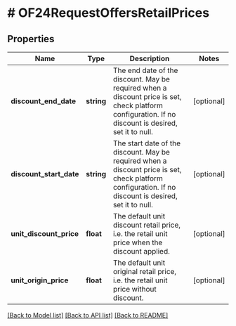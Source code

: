 # # OF24RequestOffersRetailPrices

## Properties

Name | Type | Description | Notes
------------ | ------------- | ------------- | -------------
**discount_end_date** | **string** | The end date of the discount. May be required when a discount price is set, check platform configuration. If no discount is desired, set it to null. | [optional]
**discount_start_date** | **string** | The start date of the discount. May be required when a discount price is set, check platform configuration. If no discount is desired, set it to null. | [optional]
**unit_discount_price** | **float** | The default unit discount retail price, i.e. the retail unit price when the discount applied. | [optional]
**unit_origin_price** | **float** | The default unit original retail price, i.e. the retail unit price without discount. | [optional]

[[Back to Model list]](../../README.md#models) [[Back to API list]](../../README.md#endpoints) [[Back to README]](../../README.md)
